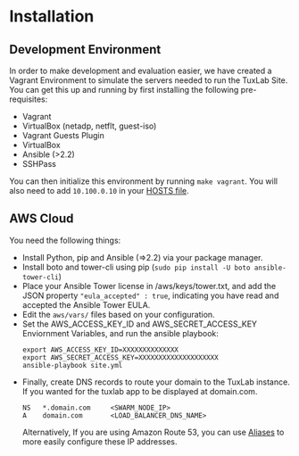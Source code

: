# Installation
## Development Environment
In order to make development and evaluation easier, we have created a Vagrant Environment to simulate the servers needed to run the TuxLab Site. You can get this up and running by first installing the following pre-requisites:
 * Vagrant
 * VirtualBox (netadp, netflt, guest-iso)
 * Vagrant Guests Plugin
 * VirtualBox
 * Ansible (>2.2)
 * SSHPass

You can then initialize this environment by running `make vagrant`. You will also need to add `10.100.0.10` in your [HOSTS file](http://www.howtogeek.com/howto/27350/beginner-geek-how-to-edit-your-hosts-file/).

## AWS Cloud
You need the following things:
 * Install Python, pip and Ansible (=>2.2) via your package manager.
 * Install boto and tower-cli using pip (`sudo pip install -U boto ansible-tower-cli`)
 * Place your Ansible Tower license in /aws/keys/tower.txt, and add the JSON property `"eula_accepted" : true`, indicating you have read and accepted the Ansible Tower EULA.
 * Edit the `aws/vars/` files based on your configuration.
 * Set the AWS_ACCESS_KEY_ID and AWS_SECRET_ACCESS_KEY Enviornment Variables, and run the ansible playbook:
    ```
    export AWS_ACCESS_KEY_ID=XXXXXXXXXXXXXX
    export AWS_SECRET_ACCESS_KEY=XXXXXXXXXXXXXXXXXXXX
    ansible-playbook site.yml
    ```
 * Finally, create DNS records to route your domain to the TuxLab instance. If you wanted for the tuxlab app to be displayed at domain.com.
   ```
   NS   *.domain.com     <SWARM_NODE_IP>
   A    domain.com       <LOAD_BALANCER_DNS_NAME>
   ```
   Alternatively, If you are using Amazon Route 53, you can use [Aliases](http://docs.aws.amazon.com/ElasticLoadBalancing/latest/DeveloperGuide/using-domain-names-with-elb.html#dns-associate-custom-elb) to more easily configure these IP addresses.
